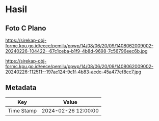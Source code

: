 # Hasil

## Foto C Plano

https://sirekap-obj-formc.kpu.go.id/eece/pemilu/ppwp/14/08/06/20/09/1408062009002-20240226-104422--67c1ceba-b1f9-4b8d-9698-7c56796eec6b.jpg

https://sirekap-obj-formc.kpu.go.id/eece/pemilu/ppwp/14/08/06/20/09/1408062009002-20240226-112511--197ac124-9c1f-4b83-acdc-45a477ef8cc7.jpg


## Metadata

| Key        | Value               |
| ---------- | ------------------- |
| Time Stamp | 2024-02-26 12:00:00 |



